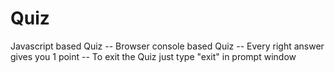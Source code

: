 # Quiz
Javascript based Quiz 
-- Browser console based Quiz
-- Every right answer gives you 1 point
-- To exit the Quiz just type "exit" in prompt window
